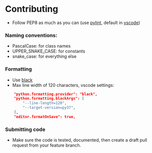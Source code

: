 # Contributing

* Follow PEP8 as much as you can (use [pylint](https://pypi.org/project/pylint/), default in [vscode](https://code.visualstudio.com/docs/python/linting))

### Naming conventions:

* PascalCase: for class names
* UPPER_SNAKE_CASE: for constants
* snake_case: for everything else

### Formatting

* Use [black](https://black.readthedocs.io/en/stable/installation_and_usage.html#installation)
* Max line width of 120 characters, vscode settings:

```json
    "python.formatting.provider": "black",
    "python.formatting.blackArgs": [
        "--line-length=120",
        "--target-version=py37",
    ],
    "editor.formatOnSave": true,
```

### Submitting code

* Make sure the code is tested, documented, then create a draft pull request from your feature branch.
